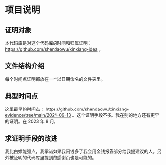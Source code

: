 # 项目说明

## 证明对象

本代码库是对这个代码库的时间和归属证明： https://github.com/shendaowu/xinxiang-idea 。

## 文件结构介绍

每个时间点证明都放在一个以日期命名的文件夹里。

## 典型时间点

这里最早的时间点： https://github.com/shendaowu/xinxiang-evidence/tree/main/2024-09-13 。这个证明手段不多。我在别的地方还有更早的证明。在 2023 年 8 月。

## 求证明手段的改进

我比白嫖能强点，我承诺如果我闲钱多了我会用金钱报答部分给我提建议的人。另外被证明的代码库里提到的感谢页也是可能的。
